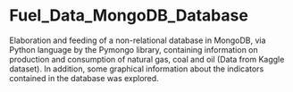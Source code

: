 # Fuel_Data_MongoDB_Database
Elaboration and feeding of a non-relational database in MongoDB, via Python language by the Pymongo library, containing information on production and consumption of natural gas, coal and oil (Data from Kaggle dataset). In addition, some graphical information about the indicators contained in the database was explored.
